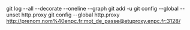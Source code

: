 git log --all --decorate --oneline --graph
git add -u
git config --global --unset http.proxy
git config --global http.proxy http://prenom.nom%40enpc.fr:mot_de_passe@etuproxy.enpc.fr:3128/
